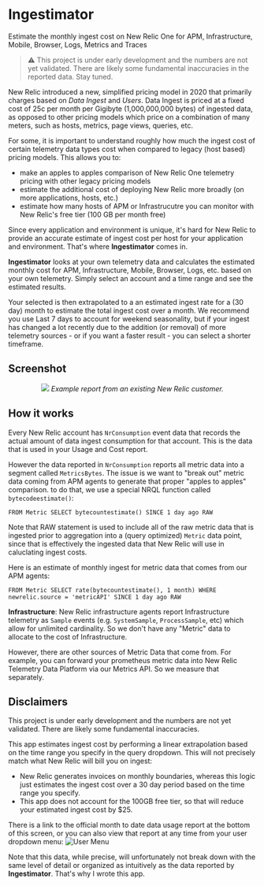 # Ingestimator
Estimate the monthly ingest cost on New Relic One for APM, Infrastructure, Mobile, Browser, Logs, Metrics and Traces

> :warning: This project is under early development and the numbers are not yet validated. There are likely 
some fundamental inaccuracies in the reported data. Stay tuned.

New Relic introduced a new, simplified pricing model in 2020 that primarily charges based on _Data Ingest_ and 
_Users_. Data Ingest is priced at a fixed cost of 25c per month per Gigibyte (1,000,000,000 bytes) of ingested
data, as opposed to other pricing models which price on a combination of many meters, such as hosts, metrics, page views,
queries, etc.

For some, it is important to understand roughly how much the ingest cost of certain telemetry data types
cost when compared to legacy (host based) pricing models. This allows you to:

- make an apples to apples comparison of New Relic One telemetry pricing with other legacy pricing models
- estimate the additional cost of deploying New Relic more broadly (on more applications, hosts, etc.)
- estimate how many hosts of APM or Infrastrucutre you can monitor with New Relic's free tier (100 GB per month free)

Since every application and environment is unique, it's hard for New Relic to provide an accurate estimate
of ingest cost per host for your application and environment. That's where **Ingestimator** comes in.

**Ingestimator** looks at your own telemetry data and calculates the estimated monthly cost for APM,
Infrastructure, Mobile, Browser, Logs, etc. based on your own telemetry. Simply select an account and a time range and see the estimated results. 

Your selected is then extrapolated to a an estimated ingest rate for a (30 day) month to estimate the total ingest cost over a month.
We recommend you use Last 7 days to account for weekend seasonality, but if your ingest has changed
a lot recently due to the addition (or removal) of more telemetry sources - or
if you want a faster result - you can select a shorter timeframe.

## Screenshot
<p align="center">
  <img src="https://p222.p4.n0.cdn.getcloudapp.com/items/geubJZL6/b3787189-2bff-433e-863f-c7eb200272cd.jpg?v=f7a9def7e92bcad853a6cdbf00470220"/>
  <em>Example report from an existing New Relic customer.</em>
</p>

## How it works
Every New Relic account has `NrConsumption` event data that records the actual amount of data ingest consumption
for that account. This is the data that is used in your Usage and Cost report. 


However the data reported in `NrConsumption` reports all metric data into a segment called `MetricsBytes`. The issue
is we want to "break out" metric data coming from APM agents to generate that proper "apples to apples" comparison. 
to do that, we use a special NRQL function called `bytecodeestimate()`:


```
FROM Metric SELECT bytecountestimate() SINCE 1 day ago RAW
```

Note that RAW statement is used to include all of the raw metric data that is ingested prior to aggregation
into a (query optimized) `Metric` data point, since that is effectively the ingested data that New Relic
will use in caluclating ingest costs.

Here is an estimate of monthly ingest for metric data that comes from our APM agents:

```
FROM Metric SELECT rate(bytecountestimate(), 1 month) WHERE newrelic.source = 'metricAPI' SINCE 1 day ago RAW
```

**Infrastructure**: New Relic infrastructure agents report Infrastructure
telemetry as `Sample` events (e.g. `SystemSample`, `ProcessSample`, etc) which
allow for unlimited cardinality. So we don't have any "Metric" data to 
allocate to the cost of Infrastructure.

However, there are other sources of Metric Data that come from. For example, you can forward your prometheus metric data into New Relic
Telemetry Data Platform via our Metrics API. So we measure that separately.

## Disclaimers
This project is under early development and the numbers are not yet validated. There are likely some fundamental
inaccuracies.

This app estimates ingest cost by performing a linear extrapolation based on the time range you specify in
the query dropdown. This will not precisely match what New Relic will bill you on ingest:
- New Relic generates invoices on monthly boundaries, whereas this logic just estimates the ingest cost
over a 30 day period based on the time range you specify.
- This app does not account for the 100GB free tier, so that will reduce your estimated ingest cost by $25.

There is a link to the official month to date data usage report at the bottom of this screen, or you
can also view that report at any time from your user dropdown menu:
![User Menu](https://p222.p4.n0.cdn.getcloudapp.com/items/WnuY4Yb7/ad4c746d-c649-4519-b070-a5ff247ebc69.jpg?v=942f6b5a43c90d43b83debd0c4fe0a7b)

Note that this data, while precise, will unfortunately not break down with the same level of detail or organized as intuitively as the data reported by **Ingestimator**. That's why I wrote this app.